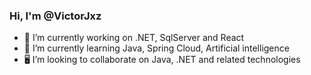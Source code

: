 ### Hi, I'm @VictorJxz

<!--
**VictorJxz/VictorJxz** is a ✨ _special_ ✨ repository because its `README.md` (this file) appears on your GitHub profile.

Here are some ideas to get you started:
-->
- 🔭 I’m currently working on .NET, SqlServer and React
- 🌱 I’m currently learning Java, Spring Cloud, Artificial intelligence
- 🖥️ I’m looking to collaborate on Java, .NET and related technologies
